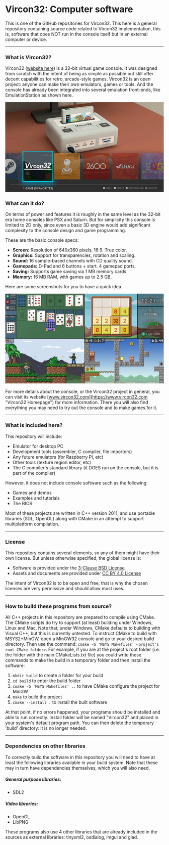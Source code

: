 # Vircon32: Computer software

This is one of the GitHub repositories for Vircon32. This here is a general repository containing source code related to Vircon32 implementation, this is, software that does NOT run in the console itself but in an external computer or device.

----------------------------------
### What is Vircon32?

Vircon32 ([website here](https://www.vircon32.com)) is a 32-bit virtual game console. It was designed from scratch with the intent of being as simple as possible but still offer decent capabilities for retro, arcade-style games. Vircon32 is an open project: anyone can make their own emulators, games or tools. And the console has already been integrated into several emulation front-ends, like EmulationStation as shown here.

![Vircon32 on EmulationStation](Image-EmulationStation.jpg)

### What can it do?
On terms of power and features it is roughly in the same level as the 32-bit era home consoles like PSX and Saturn. But for simplicity this console is limited to 2D only, since even a basic 3D engine would add significant complexity to the console design and game programming.

These are the basic console specs:

- **Screen:** Resolution of 640x360 pixels, 16:9. True color.
- **Graphics:** Support for transparencies, rotation and scaling.
- **Sound:** 16 sample-based channels with CD quality sound.
- **Gamepads:** D-Pad and 6 buttons + start. 4 gamepad ports.
- **Saving:** Supports game saving via 1 MB memory cards.
- **Memory:** 16 MB RAM, with games up to 2.5 GB.

Here are some screenshots for you to have a quick idea.

![Vircon32 game screenshots](Image-GameScreenshots.jpg)

For more details about the console, or the Vircon32 project in general, you can visit its website [www.vircon32.com](https://www.vircon32.com "Vircon32 Homepage") for more information. There you will also find everything you may need to try out the console and to make games for it.

----------------------------------
### What is included here?

This repository will include:
- Emulator for desktop PC
- Development tools (assembler, C compiler, file importers)
- Any future emulators (for Raspberry Pi, etc)
- Other tools (texture region editor, etc)
- The C compiler's standard library
  (it DOES run on the console, but it is part of the compiler)

However, it does not include console software such as the following:
- Games and demos
- Examples and tutorials
- The BIOS

Most of these projects are written in C++ version 2011, and use portable libraries (SDL, OpenGL) along with CMake in an attempt to support multiplatform compilation.

----------------------------------
### License

This repository contains several elements, so any of them might have their own license. But unless otherwise specified, the global license is:
- Software is provided under the [3-Clause BSD License](https://opensource.org/license/bsd-3-clause).
- Assets and documents are provided under [CC BY 4.0 License](https://creativecommons.org/licenses/by/4.0/)

The intent of Vircon32 is to be open and free, that is why the chosen licenses are very permissive and should allow most uses.

--------------------------------------------
### How to build these programs from source?

All C++ projects in this repository are prepared to compile using CMake. The CMake scripts do try to support (at least) building under Windows, Linux and Mac. Note that, under Windows, CMake defaults to building with Visual C++, but this is currently untested. To instruct CMake to build with MSYS2+MinGW, open a MinGW32 console and go to your desired build directory. Then use the command: `cmake -G 'MSYS Makefiles' <project's root CMake folder>`. For example, if you are at the project's root folder (i.e. the folder with the main CMakeLists.txt file) you could write these commands to make the build in a temporary folder and then install the software:

1. `mkdir build` to create a folder for your build
2. `cd build` to enter the build folder
3. `cmake -G 'MSYS Makefiles' ..` to have CMake configure the project for MinGW 
4. `make` to build the project
5. `cmake --install .` to install the built software

At that point, if no errors happened, your programs should be installed and able to run correctly. Install folder will be named "Vircon32" and placed in your system's default program path. You can then delete the temporary 'build' directory: it is no longer needed.

--------------------------------------------
### Dependencies on other libraries

To correctly build the software in this repository you will need to have at least the following libraries available in your build system. Note that these may in turn have dependencies themselves, which you will also need.

##### General purpose libraries:
* SDL2

##### Video libraries:
* OpenGL
* LibPNG

These programs also use 4 other libraries that are already included in the sources as external libraries: tinyxml2, osdialog, imgui and glad.
